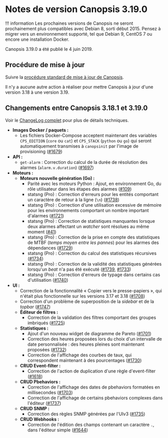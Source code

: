 # Notes de version Canopsis 3.19.0

!!! information
    Les prochaines versions de Canopsis ne seront prochainement plus compatibles avec Debian 8, sorti début 2015. Pensez à migrer vers un environnement supporté, tel que Debian 9, CentOS 7 ou encore une installation Docker.

Canopsis 3.19.0 a été publié le 4 juin 2019.

## Procédure de mise à jour

Suivre la [procédure standard de mise à jour de Canopsis](../guide-administration/mise-a-jour/index.md).

Il n'y a aucune autre action à réaliser pour mettre Canopsis à jour d'une version 3.18 à une version 3.19.

## Changements entre Canopsis 3.18.1 et 3.19.0

Voir le [ChangeLog complet](https://git.canopsis.net/canopsis/canopsis/blob/develop/CHANGELOG.md) pour plus de détails techniques.

*  **Images Docker / paquets :**
    *  Les fichiers Docker-Compose acceptent maintenant des variables `CPS_EDITION` (`core` ou `cat`) et `CPS_STACK` (`python` ou `go`) qui seront automatiquement transmises à `canopsinit` par l'image de provisioning ([#1679](https://git.canopsis.net/canopsis/canopsis/issues/1679))
*  **API :**
    *  `get-alarm` : Correction du calcul de la durée de résolution des alarmes (`alarm.v.duration`) ([#1697](https://git.canopsis.net/canopsis/canopsis/issues/1697))
*  **Moteurs :**
    *  **Moteurs nouvelle génération (Go) :**
        *  Parité avec les moteurs Python : Ajout, en environnement Go, du rôle utilisateur dans les étapes des alarmes ([#109](https://git.canopsis.net/canopsis/go-engines/issues/109))
        *  statsng (Pro) : Correction d'erreurs pour les entités comportant un caractère de retour à la ligne (`\n`) ([#1738](https://git.canopsis.net/canopsis/canopsis/issues/1738))
        *  statsng (Pro) : Correction d'une utilisation excessive de mémoire pour les environnements comportant un nombre important d'alarmes ([#1721](https://git.canopsis.net/canopsis/canopsis/issues/1721))
        *  statsng (Pro) : Correction de statistiques manquantes lorsque deux alarmes affectant un *watcher* sont résolues au même moment ([#41](https://git.canopsis.net/cat/canopsis-cat/issues/41))
        *  statsng (Pro) : Correction de la prise en compte des statistiques de MTBF (*temps moyen entre les pannes*) pour les alarmes des dépendances ([#1729](https://git.canopsis.net/canopsis/canopsis/issues/1729))
        *  statsng (Pro) : Correction du calcul des statistiques récursives ([#1734](https://git.canopsis.net/canopsis/canopsis/issues/1734))
        *  statsng (Pro) : Correction de la validité des statistiques générées lorsqu'un *beat* n'a pas été exécuté ([#1739](https://git.canopsis.net/canopsis/canopsis/issues/1739), [#1733](https://git.canopsis.net/canopsis/canopsis/issues/1733))
        *  statsng (Pro) : Correction d'erreurs de typage dans certains cas d'utilisation ([#1740](https://git.canopsis.net/canopsis/canopsis/issues/1740))
*  **UI :**
    *  Correction de la fonctionnalité « Copier vers le presse-papiers », qui n'était plus fonctionnelle sur les versions 3.17 et 3.18 ([#1708](https://git.canopsis.net/canopsis/canopsis/issues/1708))
    *  Correction d'un problème de superposition de la *sidebar* et de la *topbar* ([#1747](https://git.canopsis.net/canopsis/canopsis/issues/1747))
    *  **Éditeur de filtres :**
        *  Correction de la validation des filtres comportant des groupes imbriqués ([#1725](https://git.canopsis.net/canopsis/canopsis/issues/1725))
    *  **Statistiques :**
        *  Ajout d'un nouveau widget de diagramme de Pareto ([#1701](https://git.canopsis.net/canopsis/canopsis/issues/1701))
        *  Correction des heures proposées lors du choix d'un intervalle de date personnalisée : des heures pleines sont maintenant proposées ([#1732](https://git.canopsis.net/canopsis/canopsis/issues/1732))
        *  Correction de l'affichage des courbes de taux, qui correspondent maintenant à des pourcentages ([#1730](https://git.canopsis.net/canopsis/canopsis/issues/1730))
    *  **CRUD Event-filter :**
        *  Correction de l'action de duplication d'une règle d'event-filter ([#1618](https://git.canopsis.net/canopsis/canopsis/issues/1618))
    *  **CRUD Pbehaviors :**
        *  Correction de l'affichage des dates de pbehaviors formatées en millisecondes ([#1703](https://git.canopsis.net/canopsis/canopsis/issues/1703))
        *  Correction de l'affichage de certains pbehaviors complexes dans l'éditeur ([#1737](https://git.canopsis.net/canopsis/canopsis/issues/1737))
    *  **CRUD SNMP :**
        *  Correction des règles SNMP générées par l'UIv3 ([#1735](https://git.canopsis.net/canopsis/canopsis/issues/1735))
    *  **CRUD Webhooks :**
        *  Correction de l'édition des champs contenant un caractère `.`, dans l'éditeur simple ([#1644](https://git.canopsis.net/canopsis/canopsis/issues/1644))
